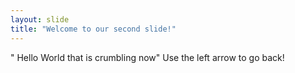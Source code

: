```yaml
---
layout: slide
title: "Welcome to our second slide!"
---
```

" Hello World that is crumbling now"
Use the left arrow to go back!
